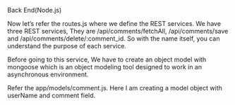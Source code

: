 Back End(Node.js)

Now let’s refer the routes.js where we define the REST services. We have three REST services, They are /api/comments/fetchAll, /api/comments/save and /api/comments/delete/:comment_id. So with the name itself, you can understand the purpose of each service.

Before going to this service, We have to create an object model with mongoose which is an object modeling tool designed to work in an asynchronous environment.

Refer the app/models/comment.js. Here I am creating a model object with userName and comment field.